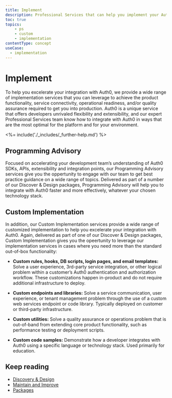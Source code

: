 ```yaml
---
title: Implement
description: Professional Services that can help you implement your Auth0 solution
toc: true
topics:
    - ps
    - custom
    - implementation
contentType: concept
useCase:
  - implementation
---
```

# Implement

To help you excelerate your integration with Auth0, we provide a wide range of implementation services that you can leverage to achieve the product functionality, service connectivity, operational readiness, and/or quality assurance required to get you into production. Auth0 is a unique service that offers developers unrivaled flexibility and extensibility, and our expert Professional Services team know how to integrate with Auth0 in ways that are the most optimal for the platform and for your environment.

<%= include('./_includes/_further-help.md') %>

## Programming Advisory

Focused on accelerating your development team’s understanding of Auth0 SDKs, APIs, extensibility and integration points, our Programming Advisory services give you the oppertunity to engage with our team to get best practice guidance on a wide range of topics. Delivered as part of a number of our Discover & Design packages, Programming Advisory will help you to integrate with Auth0 faster and more effectively, whatever your chosen technology stack.   

## Custom Implementation

In addition, our Custom Implementation services provide a wide range of customized implementation to help you excelerate your integration with Auth0. Again, delivered as part of one of our Discover & Design packages, Custom Implementation gives you the opeertunity to leverage our implementation services in cases where you need more than the standard out-of-box functionality: 

* **Custom rules, hooks, DB scripts, login pages, and email templates:** Solve a user experience, 3rd-party service integration, or other logical problem within a customer’s Auth0 authentication and authorization workflow. These customizations happen in-product and do not require additional infrastructure to deploy.

* **Custom endpoints and libraries:** Solve a service communication, user experience, or tenant management problem through the use of a custom web services endpoint or code library. Typically deployed on customer or third-party infrastructure.

* **Custom utilities:** Solve a quality assurance or operations problem that is out-of-band from extending core product functionality, such as performance testing or deployment scripts.

* **Custom code samples:** Demonstrate how a developer integrates with Auth0 using a specific language or technology stack. Used primarily for education.

## Keep reading

* [Discovery & Design](/services/discover-and-design)
* [Maintain and Improve](/services/maintain-and-improve)
* [Packages](/services/packages)

